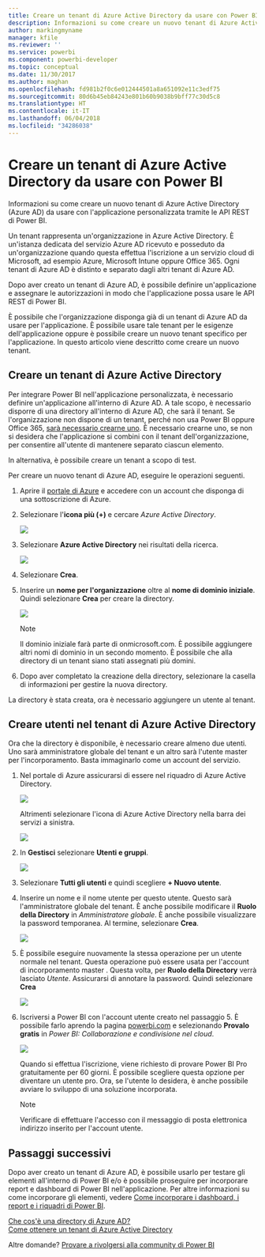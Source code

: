 ```yaml
---
title: Creare un tenant di Azure Active Directory da usare con Power BI
description: Informazioni su come creare un nuovo tenant di Azure Active Directory (Azure AD) da usare con l'applicazione personalizzata tramite le API REST di Power BI.
author: markingmyname
manager: kfile
ms.reviewer: ''
ms.service: powerbi
ms.component: powerbi-developer
ms.topic: conceptual
ms.date: 11/30/2017
ms.author: maghan
ms.openlocfilehash: fd981b2f0c6e012444501a8a651092e11c3edf75
ms.sourcegitcommit: 80d6b45eb84243e801b60b9038b9bff77c30d5c8
ms.translationtype: HT
ms.contentlocale: it-IT
ms.lasthandoff: 06/04/2018
ms.locfileid: "34286038"
---
```

# <a name="create-an-azure-active-directory-tenant-to-use-with-power-bi"></a>Creare un tenant di Azure Active Directory da usare con Power BI
Informazioni su come creare un nuovo tenant di Azure Active Directory (Azure AD) da usare con l'applicazione personalizzata tramite le API REST di Power BI.

Un tenant rappresenta un'organizzazione in Azure Active Directory. È un'istanza dedicata del servizio Azure AD ricevuto e posseduto da un'organizzazione quando questa effettua l'iscrizione a un servizio cloud di Microsoft, ad esempio Azure, Microsoft Intune oppure Office 365. Ogni tenant di Azure AD è distinto e separato dagli altri tenant di Azure AD.

Dopo aver creato un tenant di Azure AD, è possibile definire un'applicazione e assegnare le autorizzazioni in modo che l'applicazione possa usare le API REST di Power BI.

È possibile che l'organizzazione disponga già di un tenant di Azure AD da usare per l'applicazione. È possibile usare tale tenant per le esigenze dell'applicazione oppure è possibile creare un nuovo tenant specifico per l'applicazione. In questo articolo viene descritto come creare un nuovo tenant.

## <a name="create-an-azure-active-directory-tenant"></a>Creare un tenant di Azure Active Directory
Per integrare Power BI nell'applicazione personalizzata, è necessario definire un'applicazione all'interno di Azure AD. A tale scopo, è necessario disporre di una directory all'interno di Azure AD, che sarà il tenant. Se l'organizzazione non dispone di un tenant, perché non usa Power BI oppure Office 365, [sarà necessario crearne uno](https://docs.microsoft.com/azure/active-directory/develop/active-directory-howto-tenant). È necessario crearne uno, se non si desidera che l'applicazione si combini con il tenant dell'organizzazione, per consentire all'utente di mantenere separato ciascun elemento.

In alternativa, è possibile creare un tenant a scopo di test.

Per creare un nuovo tenant di Azure AD, eseguire le operazioni seguenti.

1. Aprire il [portale di Azure](https://portal.azure.com) e accedere con un account che disponga di una sottoscrizione di Azure.
2. Selezionare l'**icona più (+)** e cercare *Azure Active Directory*.
   
    ![](media/create-an-azure-active-directory-tenant/new-directory.png)
3. Selezionare **Azure Active Directory** nei risultati della ricerca.
   
    ![](media/create-an-azure-active-directory-tenant/new-directory2.png)
4. Selezionare **Crea**.
5. Inserire un **nome per l'organizzazione** oltre al **nome di dominio iniziale**. Quindi selezionare **Crea** per creare la directory.
   
    ![](media/create-an-azure-active-directory-tenant/organization-and-domain.png)
   
   > [!NOTE]
   > Il dominio iniziale farà parte di onmicrosoft.com. È possibile aggiungere altri nomi di dominio in un secondo momento. È possibile che alla directory di un tenant siano stati assegnati più domini.
   > 
   > 
6. Dopo aver completato la creazione della directory, selezionare la casella di informazioni per gestire la nuova directory.

La directory è stata creata, ora è necessario aggiungere un utente al tenant.

## <a name="create-some-users-in-your-azure-active-directory-tenant"></a>Creare utenti nel tenant di Azure Active Directory
Ora che la directory è disponibile, è necessario creare almeno due utenti. Uno sarà amministratore globale del tenant e un altro sarà l'utente master per l'incorporamento. Basta immaginarlo come un account del servizio.

1. Nel portale di Azure assicurarsi di essere nel riquadro di Azure Active Directory.
   
    ![](media/create-an-azure-active-directory-tenant/aad-flyout.png)
   
    Altrimenti selezionare l'icona di Azure Active Directory nella barra dei servizi a sinistra.
   
    ![](media/create-an-azure-active-directory-tenant/aad-service.png)
2. In **Gestisci** selezionare **Utenti e gruppi**.
   
    ![](media/create-an-azure-active-directory-tenant/users-and-groups.png)
3. Selezionare **Tutti gli utenti** e quindi scegliere **+ Nuovo utente**.
4. Inserire un nome e il nome utente per questo utente. Questo sarà l'amministratore globale del tenant. È anche possibile modificare il **Ruolo della Directory** in *Amministratore globale*. È anche possibile visualizzare la password temporanea. Al termine, selezionare **Crea**.
   
    ![](media/create-an-azure-active-directory-tenant/global-admin.png)
5. È possibile eseguire nuovamente la stessa operazione per un utente normale nel tenant. Questa operazione può essere usata per l'account di incorporamento master . Questa volta, per **Ruolo della Directory** verrà lasciato *Utente*. Assicurarsi di annotare la password. Quindi selezionare **Crea**
   
    ![](media/create-an-azure-active-directory-tenant/pbiembed-user.png)
6. Iscriversi a Power BI con l'account utente creato nel passaggio 5. È possibile farlo aprendo la pagina [powerbi.com](https://powerbi.microsoft.com/get-started/) e selezionando **Provalo gratis** in *Power BI: Collaborazione e condivisione nel cloud*.
   
    ![](media/create-an-azure-active-directory-tenant/try-powerbi-free.png)
   
    Quando si effettua l'iscrizione, viene richiesto di provare Power BI Pro gratuitamente per 60 giorni. È possibile scegliere questa opzione per diventare un utente pro. Ora, se l'utente lo desidera, è anche possibile avviare lo sviluppo di una soluzione incorporata.
   
   > [!NOTE]
   > Verificare di effettuare l'accesso con il messaggio di posta elettronica indirizzo inserito per l'account utente.
   > 
   > 

## <a name="next-steps"></a>Passaggi successivi
Dopo aver creato un tenant di Azure AD, è possibile usarlo per testare gli elementi all'interno di Power BI e/o è possibile proseguire per incorporare report e dashboard di Power BI nell'applicazione. Per altre informazioni su come incorporare gli elementi, vedere [Come incorporare i dashboard, i report e i riquadri di Power BI](embedding-content.md).

[Che cos'è una directory di Azure AD?](https://docs.microsoft.com/azure/active-directory/active-directory-whatis)  
[Come ottenere un tenant di Azure Active Directory](https://docs.microsoft.com/azure/active-directory/develop/active-directory-howto-tenant)  

Altre domande? [Provare a rivolgersi alla community di Power BI](http://community.powerbi.com/)

